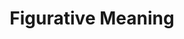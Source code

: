---
word: "true"

title: "Figurative Meaning"

categories: ['']

tags: ['Figurative', 'Meaning']

arwords: 'المعنى المجازي'

arexps: []

enwords: ['Figurative Meaning']

enexps: []

arlexicons: 'ع'

enlexicons: 'F'

authors: ['Ruqayya Roshdy']

translators: ['']

citations: 'مقدمة في حوسبة اللغة العربية'

sources: 'مركز الملك عبدالله بن عبدالعزيز الدولي لخدمة اللغة العربية'

slug: ""
---